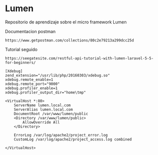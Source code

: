 # Lumen
Repositorio de aprendizaje sobre el micro framework Lumen


Documentacion postman
````
https://www.getpostman.com/collections/80c2e79213a299dcc25d
````
Tutorial seguido
````
https://seegatesite.com/restful-api-tutorial-with-lumen-laravel-5-5-for-beginners/
````


````
[Xdebug]
zend_extension="/usr/lib/php/20160303/xdebug.so"
xdebug.remote_enable=1
xdebug.remote_port="9000"
xdebug.profiler_enable=1
xdebug.profiler_output_dir="home\tmp"

````

````
<VirtualHost *:80>
    ServerName lumen.local.com
    ServerAlias lumen.local.com
    DocumentRoot /var/www/lumen/public
    <Directory /var/www/lumen/public>
        AllowOverride All
    </Directory>

    ErrorLog /var/log/apache2/project_error.log
    CustomLog /var/log/apache2/project_access.log combined

</VirtualHost>


````

